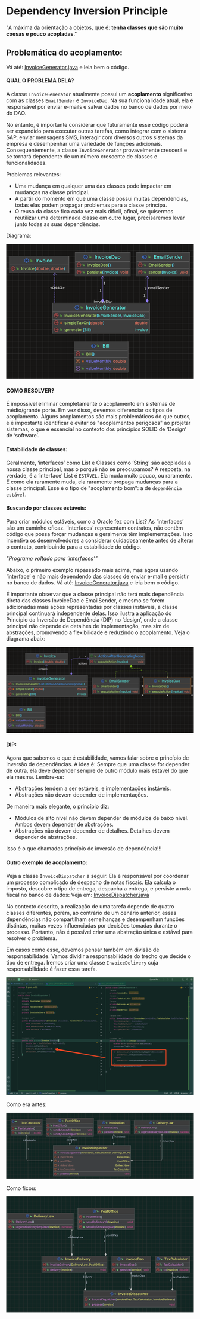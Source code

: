 # Dependency Inversion Principle

"A máxima da orientação a objetos, que é: **tenha classes que são muito coesas e pouco acopladas**."

## Problemática do acoplamento:

Vá até: [InvoiceGenerator.java](bad%2Fex01%2FInvoiceGenerator.java) e leia bem o código.

#### QUAL O PROBLEMA DELA?
A classe `InvoiceGenerator` atualmente possui um **acoplamento** significativo com as classes `EmailSender` e `InvoiceDao`. 
Na sua funcionalidade atual, ela é responsável por enviar e-mails e salvar dados no banco de dados por meio do DAO.

No entanto, é importante considerar que futuramente esse código poderá ser expandido para executar outras tarefas, 
como integrar com o sistema SAP, enviar mensagens SMS, interagir com diversos outros sistemas da empresa e desempenhar 
uma variedade de funções adicionais. Consequentemente, a classe `InvoiceGenerator` provavelmente crescerá e se tornará 
dependente de um número crescente de classes e funcionalidades.

Problemas relevantes:
- Uma mudança em qualquer uma das classes pode impactar em mudanças na classe principal.
- A partir do momento em que uma classe possui muitas dependencias, todas elas podem propagar problemas para a classe principa.
- O reuso da classe fica cada vez mais difícil, afinal, se quisermos reutilizar uma determinada classe em outro lugar,
precisaremos levar junto todas as suas dependências.

Diagrama:

![img.png](img.png)

#### COMO RESOLVER?
É impossivel eliminar completamente o acoplamento em sistemas de médio/grande porte. 
Em vez disso, devemos diferenciar os tipos de acoplamento. Alguns acoplamentos são mais problemáticos do que outros,
e é impostante identificar e evitar os "acoplamentos perigosos" ao projetar sistemas, o que é essencial no contexto dos 
princípios SOLID de ‘Design’ de ‘software’. 

#### Estabilidade de classes:
Geralmente, ‘interfaces’ como List e Classes como ‘String’ são acopladas a nossa classe principal, mas o porquê não se preocupamos? 
A resposta, na verdade, é a ‘interface’ List é `ESTÁVEL`. Ela muda muito pouco, ou raramente. E como ela raramente muda, 
ela raramente propaga mudanças para a classe principal. Esse é o tipo de "acoplamento bom": a de `dependência estável`.

#### Buscando por classes estáveis:
Para criar módulos estáveis, como a Oracle fez com List? As ‘interfaces’ são um caminho eficaz. 
‘Interfaces’ representam contratos, não contêm código que possa forçar mudanças e geralmente têm implementações. 
Isso incentiva os desenvolvedores a considerar cuidadosamente antes de alterar o contrato, contribuindo para a estabilidade do código.

*"Programe voltado para ‘interfaces’"* 

Abaixo, o primeiro exemplo repassado mais acima, mas agora usando ‘interface’ e não mais dependendo das classes de enviar e-mail 
e persistir no banco de dados.
Vá até: [InvoiceGenerator.java](good%2Fex01%2FInvoiceGenerator.java) e leia bem o código.

É importante observar que a classe principal não terá mais dependência direta das classes InvoiceDao e EmailSender,
e mesmo se forem adicionadas mais ações representadas por classes instáveis, a classe principal continuará independente delas. 
Isso ilustra a aplicação do Princípio da Inversão de Dependência (DIP) no ‘design’, onde a classe principal não depende de detalhes de implementação, mas sim de abstrações, promovendo a flexibilidade e reduzindo o acoplamento. Veja o diagrama abaix:

![img_1.png](img_1.png)

#### DIP:
Agora que sabemos o que é estabilidade, vamos falar sobre o princípio de inversão de dependências. 
A idea é: Sempre que uma classe for depender de outra, ela deve depender sempre de outro módulo mais estável do que ela mesma.
Lembre-se: 
- Abstrações tendem a ser estáveis, e implementações instáveis.
- Abstrações não devem depender de implementações.

De maneira mais elegante, o princípio diz:
- Módulos de alto nível não devem depender de módulos de baixo nível. Ambos devem depender de abstrações.
- Abstrações não devem depender de detalhes. Detalhes devem depender de abstrações.

Isso é o que chamados princípio de inversão de dependência!!!

#### Outro exemplo de acoplamento:
Veja a classe `InvoiceDispatcher` a seguir. 
Ela é responsável por coordenar um processo complicado de despacho de notas fiscais. 
Ela calcula o imposto, descobre o tipo de entrega, despacha a entrega, e persiste a nota fiscal no banco de dados:
Veja em: [InvoiceDispatcher.java](bad%2Fex02%2FInvoiceDispatcher.java)

No contexto descrito, a realização de uma tarefa depende de quatro classes diferentes, porém, 
ao contrário de um cenário anterior, essas dependências não compartilham semelhanças e desempenham funções distintas, 
muitas vezes influenciadas por decisões tomadas durante o processo. Portanto, não é possível criar uma abstração 
única e estável para resolver o problema.

Em casos como esse, devemos pensar também em divisão de responsabilidade.
Vamos dividir a responsabilidade do trecho que decide o tipo de entrega.
Iremos criar uma classe `InvoiceDelivery` cuja responsabilidade é fazer essa tarefa.

![img.png](image/img.png)

Como era antes:

![img_2.png](img_2.png)

Como ficou:

![img_3.png](img_3.png)





